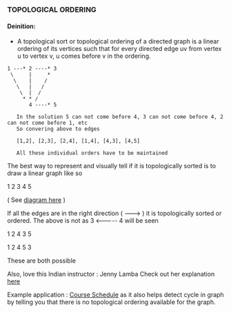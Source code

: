 ### TOPOLOGICAL ORDERING

#### Deinition:
- A topological sort or topological ordering of a directed graph is a linear ordering of its vertices such that for every directed edge uv from vertex u to vertex v, u comes before v in the ordering.
```
1 ---* 2 ----* 3
 \     |     *
  \    |    /
   \   |   /
    \  |  /  
     * * /
       4 ----* 5
 ```
       
       In the solution 5 can not come before 4, 3 can not come before 4, 2 can not come before 1, etc
       So convering above to edges
       
       [1,2], [2,3], [2,4], [1,4], [4,3], [4,5]
       
       All these individual orders have to be maintained
       
 The best way to represent and visually tell if it is topologically sorted is to draw a linear graph like so
 
  
 1       2        3        4        5
 
 ( See [diagram here](https://leetcode.com/problems/find-eventual-safe-states/) )
 
 If all the edges are in the right direction ( ---> ) it is topologically sorted or ordered. The above is not as 3 <----- 4 will be seen
 
 1       2        4        3        5
 
 
 1       2        4        5        3   
 
 These are both possible
 
 
 Also, love this Indian instructor : Jenny Lamba
 Check out her explanation [here]( https://www.youtube.com/watch?v=dis_c84ejhQ)
 
 Example application : [Course Schedule](https://leetcode.com/problems/course-schedule/) as it also helps detect cycle in graph by telling you that there is no topological ordering available for the graph.
 
 
 
       
   
       
